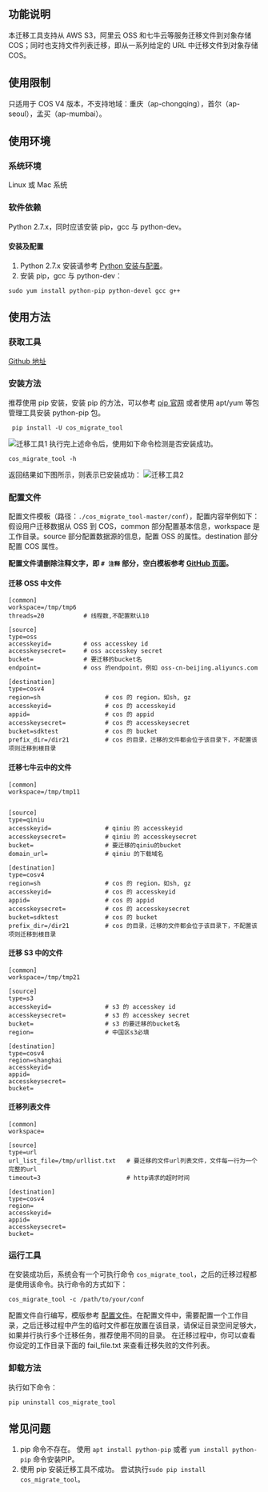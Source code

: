 ## 功能说明
本迁移工具支持从 AWS S3，阿里云 OSS 和七牛云等服务迁移文件到对象存储 COS；同时也支持文件列表迁移，即从一系列给定的 URL 中迁移文件到对象存储 COS。
## 使用限制
只适用于 COS V4 版本，不支持地域：重庆（ap-chongqing），首尔（ap-seoul），孟买（ap-mumbai）。

## 使用环境
### 系统环境
Linux 或 Mac 系统
### 软件依赖
Python 2.7.x，同时应该安装 pip，gcc 与 python-dev。
#### 安装及配置
1. Python 2.7.x 安装请参考 [Python 安装与配置](/document/product/436/10866)。
2. 安装 pip，gcc 与 python-dev：
```
sudo yum install python-pip python-devel gcc g++
```

## 使用方法
### 获取工具
[Github 地址](http://github.com/tencentyun/cos_migrate_tool) 
### 安装方法
推荐使用 pip 安装，安装 pip 的方法，可以参考 [ pip 官网](http://pip.pypa.io/en/latest/installing/) 或者使用 apt/yum 等包管理工具安装 python-pip 包。
```
 pip install -U cos_migrate_tool
```
![迁移工具1](http://imgcache.tcecqpoc.fsphere.cn/image/mc.qcloudimg.com/static/img/1b576204b2d16c368be9a6bca908b014/image.png)
执行完上述命令后，使用如下命令检测是否安装成功。
```
cos_migrate_tool -h
```
返回结果如下图所示，则表示已安装成功：
![迁移工具2](http://imgcache.tcecqpoc.fsphere.cn/image/mc.qcloudimg.com/static/img/04495932eebaae7e5099830cbe73f2e1/image.png)
<span id="配置文件"></span>
### 配置文件
配置文件模板（路径：`./cos_migrate_tool-master/conf`），配置内容举例如下：
假设用户迁移数据从 OSS 到 COS，common 部分配置基本信息，workspace 是工作目录。source 部分配置数据源的信息，配置 OSS 的属性。destination 部分配置 COS 属性。

**配置文件请删除注释文字，即 `# 注释` 部分，空白模板参考 [GitHub 页面](http://github.com/tencentyun/cos_migrate_tool/tree/master/conf)。**
#### 迁移 OSS 中文件
```
[common]
workspace=/tmp/tmp6
threads=20           # 线程数,不配置默认10
 
[source]
type=oss
accesskeyid=         # oss accesskey id
accesskeysecret=     # oss accesskey secret
bucket=              # 要迁移的bucket名
endpoint=            # oss 的endpoint，例如 oss-cn-beijing.aliyuncs.com

[destination]
type=cosv4
region=sh                  # cos 的 region，如sh, gz
accesskeyid=               # cos 的 accesskeyid
appid=                     # cos 的 appid
accesskeysecret=           # cos 的 accesskeysecret
bucket=sdktest             # cos 的 bucket
prefix_dir=/dir21          # cos 的目录，迁移的文件都会位于该目录下，不配置该项则迁移到根目录
```
#### 迁移七牛云中的文件
```
[common]
workspace=/tmp/tmp11


[source]
type=qiniu
accesskeyid=               # qiniu 的 accesskeyid
accesskeysecret=           # qiniu 的 accesskeysecret
bucket=                    # 要迁移的qiniu的bucket
domain_url=                # qiniu 的下载域名

[destination]
type=cosv4
region=sh                  # cos 的 region，如sh, gz
accesskeyid=               # cos 的 accesskeyid
appid=                     # cos 的 appid
accesskeysecret=           # cos 的 accesskeysecret
bucket=sdktest             # cos 的 bucket
prefix_dir=/dir21          # cos 的目录，迁移的文件都会位于该目录下，不配置该项则迁移到根目录
```
#### 迁移 S3 中的文件
```
[common]
workspace=/tmp/tmp21

[source]
type=s3
accesskeyid=               # s3 的 accesskey id
accesskeysecret=           # s3 的 accesskey secret
bucket=                    # s3 的要迁移的bucket名
region=                    # 中国区s3必填

[destination]
type=cosv4
region=shanghai
accesskeyid=
appid=
accesskeysecret=
bucket=
```
#### 迁移列表文件
```
[common]
workspace=

[source]
type=url
url_list_file=/tmp/urllist.txt   # 要迁移的文件url列表文件，文件每一行为一个完整的url
timeout=3                        # http请求的超时时间

[destination]
type=cosv4
region=
accesskeyid=
appid=
accesskeysecret=
bucket=
```
### 运行工具
在安装成功后，系统会有一个可执行命令 `cos_migrate_tool`，之后的迁移过程都是使用该命令。执行命令的方式如下：
```
cos_migrate_tool -c /path/to/your/conf
```
配置文件自行编写，模版参考 [配置文件](#配置文件)。在配置文件中，需要配置一个工作目录，之后迁移过程中产生的临时文件都在放置在该目录，请保证目录空间足够大，如果并行执行多个迁移任务，推荐使用不同的目录。
在迁移过程中，你可以查看你设定的工作目录下面的 fail_file.txt 来查看迁移失败的文件列表。
### 卸载方法
执行如下命令：
```
pip uninstall cos_migrate_tool
```
## 常见问题
1. pip 命令不存在。 
使用 `apt install python-pip` 或者 `yum install python-pip` 命令安装PIP。
2. 使用 pip 安装迁移工具不成功。
尝试执行`sudo pip install cos_migrate_tool`。

